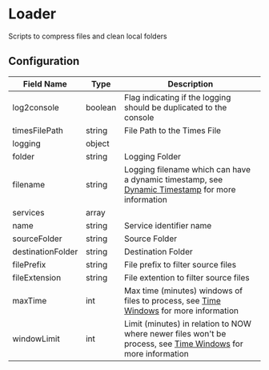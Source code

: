 # Loader
Scripts to compress files and clean local folders

## Configuration
| Field Name                | Type          | Description                                                                                                                     |
|---------------------------|---------------|---------------------------------------------------------------------------------------------------------------------------------|
| log2console               | boolean       | Flag indicating if the logging should be duplicated to the console                                                              |
| timesFilePath             | string        | File Path to the Times File                                                                                                     |
| logging                   | object        |                                                                                                                                 |
|        folder             | string        | Logging Folder                                                                                                                  |
|        filename           | string        | Logging filename which can have a dynamic timestamp, see [Dynamic Timestamp](#dynamic-timestamp) for more information           |
| services                  | array         |                                                                                                                                 |
|         name              | string        | Service identifier name                                                                                                         |
|         sourceFolder      | string        | Source Folder                                                                                                                   |
|         destinationFolder | string        | Destination Folder                                                                                                              |
|         filePrefix        | string        | File prefix to filter source files                                                                                              |
|         fileExtension     | string        | File extention to filter source files                                                                                           |
|         maxTime           | int           | Max time (minutes) windows of files to process, see [Time Windows](#time-windows) for more information                          |
|         windowLimit       | int           | Limit (minutes) in relation to NOW where newer files won't be process, see [Time Windows](#time-windows) for more information   |
